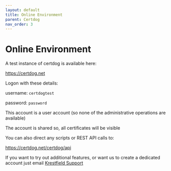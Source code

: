 ```yaml
---
layout: default
title: Online Environment
parent: Certdog
nav_order: 3
---
```


# Online Environment

A test instance of certdog is available here:  

<https://certdog.net>



Logon with these details:

   username: ``certdogtest``

   password: ``password``



This account is a user account (so none of the administrative operations are available)  

The account is shared so, all certificates will be visible  



You can also direct any scripts or REST API calls to:

<https://certdog.net/certdog/api>  



If you want to try out additional features, or want us to create a dedicated account just email [Krestfield Support](mailto:support@krestfield.com)  





